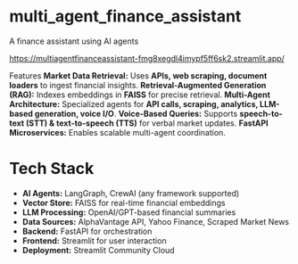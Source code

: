 # multi_agent_finance_assistant
A finance assistant using AI agents

https://multiagentfinanceassistant-fmg8xegdl4imypf5ff6sk2.streamlit.app/

Features
**Market Data Retrieval:** Uses **APIs, web scraping, document loaders** to ingest financial insights.
**Retrieval-Augmented Generation (RAG):** Indexes embeddings in **FAISS** for precise retrieval.
**Multi-Agent Architecture:** Specialized agents for **API calls, scraping, analytics, LLM-based generation, voice I/O**.
**Voice-Based Queries:** Supports **speech-to-text (STT) & text-to-speech (TTS)** for verbal market updates.
**FastAPI Microservices:** Enables scalable multi-agent coordination.


# Tech Stack
- **AI Agents:** LangGraph, CrewAI (any framework supported)
- **Vector Store:** FAISS for real-time financial embeddings
- **LLM Processing:** OpenAI/GPT-based financial summaries
- **Data Sources:** AlphaVantage API, Yahoo Finance, Scraped Market News
- **Backend:** FastAPI for orchestration
- **Frontend:** Streamlit for user interaction
- **Deployment:** Streamlit Community Cloud
